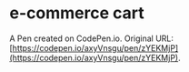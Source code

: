 # e-commerce cart

A Pen created on CodePen.io. Original URL: [https://codepen.io/axyVnsgu/pen/zYEKMjP](https://codepen.io/axyVnsgu/pen/zYEKMjP).


